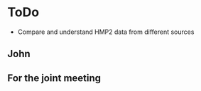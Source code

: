 # ToDo

- Compare and understand HMP2 data from different sources

## John


## For the joint meeting

